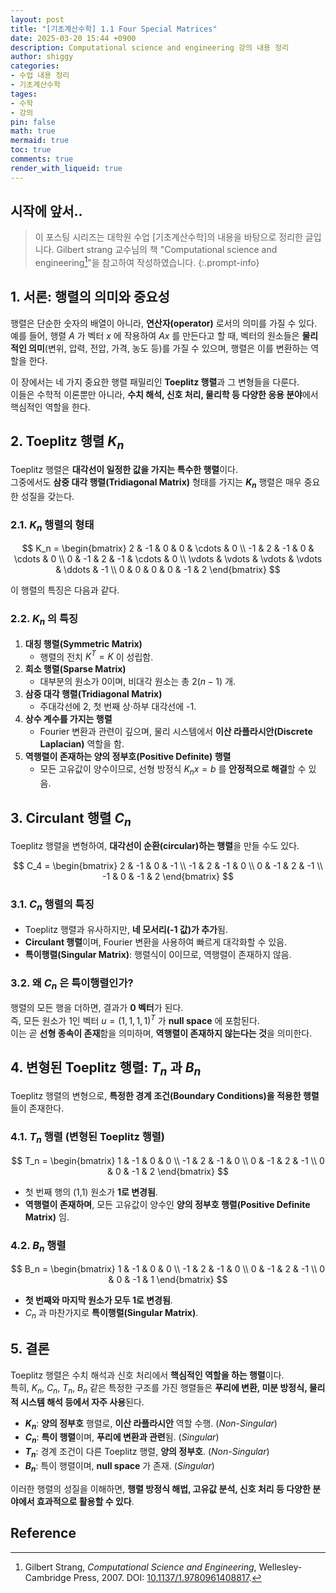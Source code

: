 ```yaml
---
layout: post
title: "[기초계산수학] 1.1 Four Special Matrices"
date: 2025-03-20 15:44 +0900
description: Computational science and engineering 강의 내용 정리
author: shiggy
categories:
- 수업 내용 정리
- 기초계산수학
tages:
- 수학
- 강의
pin: false
math: true
mermaid: true
toc: true
comments: true
render_with_liqueid: true
---
```


## 시작에 앞서..

> 이 포스팅 시리즈는 대학원 수업 [기초계산수학]의 내용을 바탕으로 정리한 글입니다. Gilbert strang 교수님의 책 "Computational science and engineering[^1]"을 참고하여 작성하였습니다.
{:.prompt-info}


## **1. 서론: 행렬의 의미와 중요성**
행렬은 단순한 숫자의 배열이 아니라, **연산자(operator)** 로서의 의미를 가질 수 있다.  
예를 들어, 행렬 $A$ 가 벡터 $x$ 에 작용하여 $Ax$ 를 만든다고 할 때, 벡터의 원소들은 **물리적인 의미**(변위, 압력, 전압, 가격, 농도 등)를 가질 수 있으며, 행렬은 이를 변환하는 역할을 한다.

이 장에서는 네 가지 중요한 행렬 패밀리인 **Toeplitz 행렬**과 그 변형들을 다룬다.  
이들은 수학적 이론뿐만 아니라, **수치 해석, 신호 처리, 물리학 등 다양한 응용 분야**에서 핵심적인 역할을 한다.

## **2. Toeplitz 행렬 $K_n$**
Toeplitz 행렬은 **대각선이 일정한 값을 가지는 특수한 행렬**이다.  
그중에서도 **삼중 대각 행렬(Tridiagonal Matrix)** 형태를 가지는 **$K_n$** 행렬은 매우 중요한 성질을 갖는다.

### **2.1. $K_n$ 행렬의 형태**
$$
K_n =
\begin{bmatrix}
2 & -1 & 0 & 0 & \cdots & 0 \\
-1 & 2 & -1 & 0 & \cdots & 0 \\
0 & -1 & 2 & -1 & \cdots & 0 \\
\vdots & \vdots & \vdots & \vdots & \ddots & -1 \\
0 & 0 & 0 & 0 & -1 & 2
\end{bmatrix}
$$

이 행렬의 특징은 다음과 같다.

### **2.2. $K_n$ 의 특징**
1. **대칭 행렬(Symmetric Matrix)**  
   - 행렬의 전치 $K^T = K$ 이 성립함.
2. **희소 행렬(Sparse Matrix)**  
   - 대부분의 원소가 0이며, 비대각 원소는 총 $2(n-1)$ 개.
3. **삼중 대각 행렬(Tridiagonal Matrix)**  
   - 주대각선에 2, 첫 번째 상·하부 대각선에 -1.
4. **상수 계수를 가지는 행렬**  
   - Fourier 변환과 관련이 깊으며, 물리 시스템에서 **이산 라플라시안(Discrete Laplacian)** 역할을 함.
5. **역행렬이 존재하는 양의 정부호(Positive Definite) 행렬**  
   - 모든 고유값이 양수이므로, 선형 방정식 $K_n x = b$ 를 **안정적으로 해결**할 수 있음.

## **3. Circulant 행렬 $C_n$**
Toeplitz 행렬을 변형하여, **대각선이 순환(circular)하는 행렬**을 만들 수도 있다.

$$
C_4 =
\begin{bmatrix}
2 & -1 & 0 & -1 \\
-1 & 2 & -1 & 0 \\
0 & -1 & 2 & -1 \\
-1 & 0 & -1 & 2
\end{bmatrix}
$$

### **3.1. $C_n$ 행렬의 특징**
- Toeplitz 행렬과 유사하지만, **네 모서리(-1 값)가 추가**됨.
- **Circulant 행렬**이며, Fourier 변환을 사용하여 빠르게 대각화할 수 있음.
- **특이행렬(Singular Matrix)**: 행렬식이 0이므로, 역행렬이 존재하지 않음.

### **3.2. 왜 $C_n$ 은 특이행렬인가?**
행렬의 모든 행을 더하면, 결과가 **0 벡터**가 된다.  
즉, 모든 원소가 1인 벡터 $u = (1, 1, 1, 1)^T$ 가 **null space** 에 포함된다.  
이는 곧 **선형 종속이 존재**함을 의미하며, **역행렬이 존재하지 않는다는 것**을 의미한다.

## **4. 변형된 Toeplitz 행렬: $T_n$ 과 $B_n$**
Toeplitz 행렬의 변형으로, **특정한 경계 조건(Boundary Conditions)을 적용한 행렬**들이 존재한다.

### **4.1. $T_n$ 행렬 (변형된 Toeplitz 행렬)**
$$
T_n =
\begin{bmatrix}
1 & -1 & 0 & 0 \\
-1 & 2 & -1 & 0 \\
0 & -1 & 2 & -1 \\
0 & 0 & -1 & 2
\end{bmatrix}
$$

- 첫 번째 행의 (1,1) 원소가 **1로 변경됨**.
- **역행렬이 존재하며**, 모든 고유값이 양수인 **양의 정부호 행렬(Positive Definite Matrix)** 임.

### **4.2. $B_n$ 행렬**
$$
B_n =
\begin{bmatrix}
1 & -1 & 0 & 0 \\
-1 & 2 & -1 & 0 \\
0 & -1 & 2 & -1 \\
0 & 0 & -1 & 1
\end{bmatrix}
$$

- **첫 번째와 마지막 원소가 모두 1로 변경됨**.
- $C_n$ 과 마찬가지로 **특이행렬(Singular Matrix)**.


## **5. 결론**
Toeplitz 행렬은 수치 해석과 신호 처리에서 **핵심적인 역할을 하는 행렬**이다.  
특히, $K_n$, $C_n$, $T_n$, $B_n$ 같은 특정한 구조를 가진 행렬들은 **푸리에 변환, 미분 방정식, 물리적 시스템 해석 등에서 자주 사용**된다.

- **$K_n$**: **양의 정부호** 행렬로, **이산 라플라시안** 역할 수행. (*Non-Singular*)
- **$C_n$**: **특이 행렬**이며, **푸리에 변환과 관련**됨. (*Singular*)
- **$T_n$**: 경계 조건이 다른 Toeplitz 행렬, **양의 정부호**. (*Non-Singular*)
- **$B_n$**: 특이 행렬이며, **null space** 가 존재. (*Singular*)

이러한 행렬의 성질을 이해하면, **행렬 방정식 해법, 고유값 분석, 신호 처리 등 다양한 분야에서 효과적으로 활용할 수 있다**.

## Reference

[^1]: Gilbert Strang, *Computational Science and Engineering*, Wellesley-Cambridge Press, 2007. DOI: [10.1137/1.9780961408817](https://epubs.siam.org/doi/abs/10.1137/1.9780961408817).
